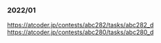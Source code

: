 ### 2022/01
https://atcoder.jp/contests/abc282/tasks/abc282_d
https://atcoder.jp/contests/abc280/tasks/abc280_d